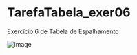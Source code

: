 # TarefaTabela_exer06
Exercício 6 de Tabela de Espalhamento

![image](https://github.com/Felliny/TarefaTabela_exer06/assets/99506287/935f9485-bfd7-46db-9cf0-dd5691a5fb68)

